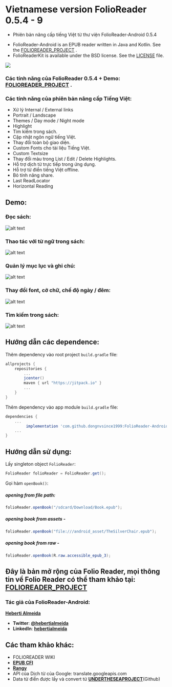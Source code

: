 # Vietnamese version FolioReader 0.5.4 - 9
- Phiên bản nâng cấp tiếng Việt từ thư viện FolioReader-Android 0.5.4
+ FolioReader-Android is an EPUB reader written in Java and Kotlin. See the [FOLIOREADER_PROJECT](https://github.com/FolioReader/FolioReader-Android) .
+ FolioReaderKit is available under the BSD license. See the [LICENSE](https://github.com/FolioReader/FolioReader-Android/blob/master/License.md) file.

[![](https://jitpack.io/v/dongnvsince1999/FolioReader-Android.svg)](https://jitpack.io/#dongnvsince1999/FolioReader-Android)

### Các tính năng của FolioReader 0.5.4 + Demo: [FOLIOREADER_PROJECT](https://github.com/FolioReader/FolioReader-Android) .

### Các tính năng của phiên bản nâng cấp Tiếng Việt:
- Xử lý Internal / External links
- Portrait / Landscape
- Themes / Day mode / Night mode
- Highlight
- Tìm kiếm trong sách.
- Cập nhật ngôn ngữ tiếng Việt.
- Thay đổi toàn bộ giao diện.
- Custom Fonts cho tài liệu Tiếng Việt.
- Custom Textsize
- Thay đổi màu trong List / Edit / Delete Highlights.
- Hỗ trợ dịch từ trực tiếp trong ứng dụng.
- Hỗ trợ từ điển tiếng Việt offline.
- Bỏ tính năng share.
- Last ReadLocator
- Horizontal Reading

## Demo:

### Đọc sách:

![alt text](https://raw.githubusercontent.com/dongnvsince1999/FolioReader-Android/master/folioreader/readbook.png)

### Thao tác với từ ngữ trong sách:

![alt text](https://raw.githubusercontent.com/dongnvsince1999/FolioReader-Android/master/folioreader/show.png)

### Quản lý mục lục và ghi chú:

![alt text](https://raw.githubusercontent.com/dongnvsince1999/FolioReader-Android/master/folioreader/contenthighlight.png)

### Thay đổi font, cỡ chữ, chế độ ngày / đêm:

![alt text](https://raw.githubusercontent.com/dongnvsince1999/FolioReader-Android/master/folioreader/nightmode.png)

### Tìm kiếm trong sách:

![alt text](https://raw.githubusercontent.com/dongnvsince1999/FolioReader-Android/master/folioreader/search.png)

## Hướng dẫn các dependence:

Thêm dependency vào root project `build.gradle` file:

```groovy
allprojects {
    repositories {
        ...
        jcenter()
        maven { url "https://jitpack.io" }
        ...
    }
}
```

Thêm dependency vào app module `build.gradle` file:

```groovy
dependencies {
    ...
	     implementation 'com.github.dongnvsince1999:FolioReader-Android:0.5.4-9'
    ...
}
```


## Hướng dẫn sử dụng:

Lấy singleton object `FolioReader`:

```java
FolioReader folioReader = FolioReader.get();
```

Gọi hàm `openBook()`:

##### opening from file path:

```java
folioReader.openBook("/sdcard/Download/Book.epub");
```
##### opening book from assets -

```java
folioReader.openBook("file:///android_asset/TheSilverChair.epub");
```
##### opening book from raw -

```java
folioReader.openBook(R.raw.accessible_epub_3);
```

## Đây là bản mở rộng của Folio Reader, mọi thông tin về Folio Reader có thể tham khảo tại: [FOLIOREADER_PROJECT](https://github.com/FolioReader/FolioReader-Android)

### Tác giả của FolioReader-Android:
[**Heberti Almeida**](https://github.com/hebertialmeida)

- **Twitter**: [**@hebertialmeida**](https://twitter.com/hebertialmeida)
- **LinkedIn**: [**hebertialmeida**](http://linkedin.com/in/hebertialmeida)

## Các tham khảo khác:
 - FOLIOREADER WIKI
 - [**EPUB CFI**](http://idpf.org/epub/linking/cfi/epub-cfi.html)
 - [**Rangy**](https://github.com/timdown/rangy)
 - API của Dịch từ của Google: translate.googleapis.com
 - Data từ điển được lấy và convert từ [**UNDERTHESEAPROJECT**](https://github.com/undertheseanlp/underthesea)(Github)
